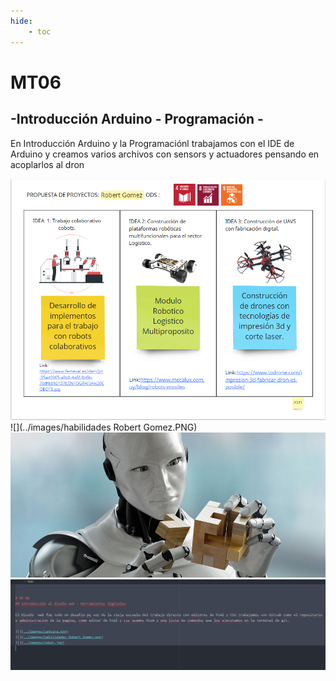 ```yaml
---
hide:
    - toc
---
```


# MT06
## -Introducción Arduino - Programación -

En Introducción Arduino  y la Programaciónl trabajamos con el IDE de Arduino y creamos varios archivos con sensors y actuadores pensando en acoplarlos al dron

![](../images/captura.png)
![](../images/habilidades Robert Gomez.PNG)
![](../images/robot.jpg)
![](../images/atom.jpg)
